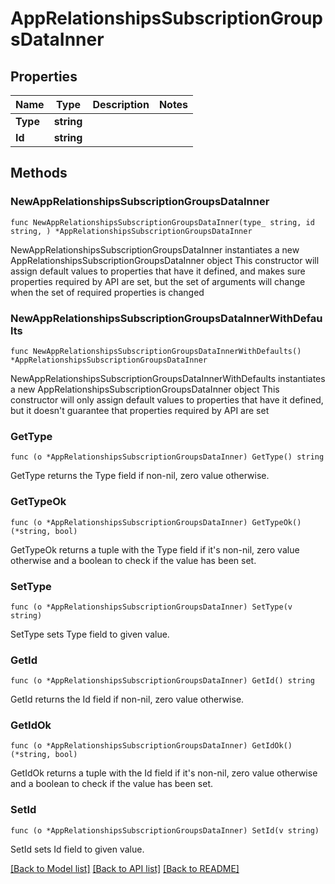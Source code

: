 # AppRelationshipsSubscriptionGroupsDataInner

## Properties

Name | Type | Description | Notes
------------ | ------------- | ------------- | -------------
**Type** | **string** |  | 
**Id** | **string** |  | 

## Methods

### NewAppRelationshipsSubscriptionGroupsDataInner

`func NewAppRelationshipsSubscriptionGroupsDataInner(type_ string, id string, ) *AppRelationshipsSubscriptionGroupsDataInner`

NewAppRelationshipsSubscriptionGroupsDataInner instantiates a new AppRelationshipsSubscriptionGroupsDataInner object
This constructor will assign default values to properties that have it defined,
and makes sure properties required by API are set, but the set of arguments
will change when the set of required properties is changed

### NewAppRelationshipsSubscriptionGroupsDataInnerWithDefaults

`func NewAppRelationshipsSubscriptionGroupsDataInnerWithDefaults() *AppRelationshipsSubscriptionGroupsDataInner`

NewAppRelationshipsSubscriptionGroupsDataInnerWithDefaults instantiates a new AppRelationshipsSubscriptionGroupsDataInner object
This constructor will only assign default values to properties that have it defined,
but it doesn't guarantee that properties required by API are set

### GetType

`func (o *AppRelationshipsSubscriptionGroupsDataInner) GetType() string`

GetType returns the Type field if non-nil, zero value otherwise.

### GetTypeOk

`func (o *AppRelationshipsSubscriptionGroupsDataInner) GetTypeOk() (*string, bool)`

GetTypeOk returns a tuple with the Type field if it's non-nil, zero value otherwise
and a boolean to check if the value has been set.

### SetType

`func (o *AppRelationshipsSubscriptionGroupsDataInner) SetType(v string)`

SetType sets Type field to given value.


### GetId

`func (o *AppRelationshipsSubscriptionGroupsDataInner) GetId() string`

GetId returns the Id field if non-nil, zero value otherwise.

### GetIdOk

`func (o *AppRelationshipsSubscriptionGroupsDataInner) GetIdOk() (*string, bool)`

GetIdOk returns a tuple with the Id field if it's non-nil, zero value otherwise
and a boolean to check if the value has been set.

### SetId

`func (o *AppRelationshipsSubscriptionGroupsDataInner) SetId(v string)`

SetId sets Id field to given value.



[[Back to Model list]](../README.md#documentation-for-models) [[Back to API list]](../README.md#documentation-for-api-endpoints) [[Back to README]](../README.md)


